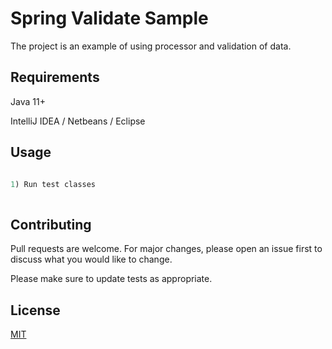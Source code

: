 # Spring Validate Sample

The project is an example of using processor and validation of data.

## Requirements

Java 11+

IntelliJ IDEA / Netbeans / Eclipse

## Usage

```python

1) Run test classes
    
```
## Contributing
Pull requests are welcome. For major changes, please open an issue first to discuss what you would like to change.

Please make sure to update tests as appropriate.

## License
[MIT](https://choosealicense.com/licenses/mit/)